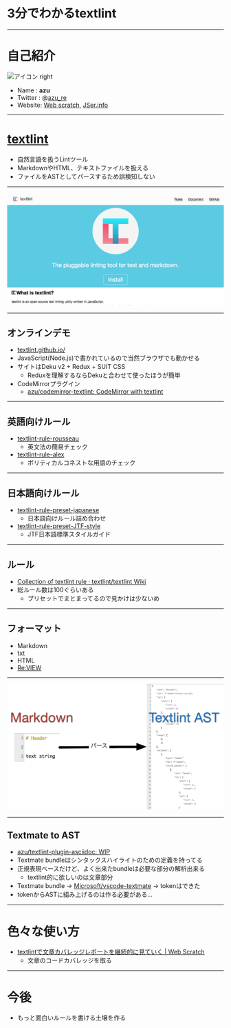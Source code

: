 
# 3分でわかるtextlint

----

# 自己紹介

![アイコン right](https://github.com/azu.png)

- Name : **azu**
- Twitter : @[azu_re](https://twitter.com/azu_re)
- Website: [Web scratch], [JSer.info]

[Web scratch]: http://efcl.info/ "Web scratch"
[JSer.info]: http://jser.info/ "JSer.info"

----


# [textlint](http://textlint.github.io/)

- 自然言語を扱うLintツール
- MarkdownやHTML、テキストファイルを扱える
- ファイルをASTとしてパースするため誤検知しない

----

![online](img/textlint.png)


----

## オンラインデモ


- [textlint.github.io/](http://textlint.github.io/)
- JavaScript(Node.js)で書かれているので当然ブラウザでも動かせる
- サイトはDeku v2 + Redux + SUIT CSS
	- Reduxを理解するならDekuと合わせて使ったほうが簡単
- CodeMirrorプラグイン
	- [azu/codemirror-textlint: CodeMirror with textlint](https://github.com/azu/codemirror-textlint "azu/codemirror-textlint: CodeMirror with textlint")

-----

## 英語向けルール

- [textlint-rule-rousseau](https://github.com/azu/textlint-rule-rousseau "textlint-rule-rousseau")
	- 英文法の簡易チェック
- [textlint-rule-alex](https://github.com/azu/textlint-rule-alex "textlint-rule-alex")
	- ポリティカルコネストな用語のチェック

-----

## 日本語向けルール

- [textlint-rule-preset-japanese](https://github.com/azu/textlint-rule-preset-japanese "textlint-rule-preset-japanese")
	- 日本語向けルール詰め合わせ
- [textlint-rule-preset-JTF-style](https://github.com/azu/textlint-rule-preset-JTF-style "textlint-rule-preset-JTF-style")
	- JTF日本語標準スタイルガイド


-----

## ルール

- [Collection of textlint rule · textlint/textlint Wiki](https://github.com/textlint/textlint/wiki/Collection-of-textlint-rule "Collection of textlint rule · textlint/textlint Wiki")
- 総ルール数は100ぐらいある
	- プリセットでまとまってるので見かけは少ないめ

-----

## フォーマット


- Markdown
- txt
- HTML
- [Re:VIEW](https://github.com/orangain/textlint-plugin-review "Re:VIEW")

-----

![ast](img/textlint-ast.png)



-----

## Textmate to AST


- [azu/textlint-plugin-asciidoc: WIP](https://github.com/azu/textlint-plugin-asciidoc "azu/textlint-plugin-asciidoc: WIP")
- Textmate bundleはシンタックスハイライトのための定義を持ってる
- 正規表現ベースだけど、よく出来たbundleは必要な部分の解析出来る
	- textlint的に欲しいのは文章部分
- Textmate bundle -> [Microsoft/vscode-textmate](https://github.com/Microsoft/vscode-textmate "2193Microsoft/vscode-textmate") -> tokenはできた
- tokenからASTに組み上げるのは作る必要がある…


-----

# 色々な使い方


- [textlintで文章カバレッジレポートを継続的に見ていく | Web Scratch](http://efcl.info/2016/01/12/textlint-coverage/ "textlintで文章カバレッジレポートを継続的に見ていく | Web Scratch")
	- 文章のコードカバレッジを取る


-----

# 今後

- もっと面白いルールを書ける土壌を作る